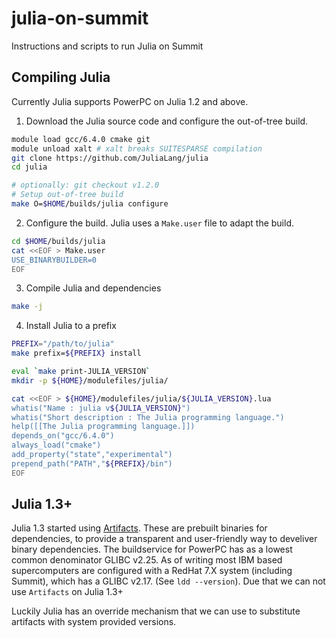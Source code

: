 # julia-on-summit
Instructions and scripts to run Julia on Summit

## Compiling Julia

Currently Julia supports PowerPC on Julia 1.2 and above.

1. Download the Julia source code and configure the out-of-tree build.

```sh
module load gcc/6.4.0 cmake git
module unload xalt # xalt breaks SUITESPARSE compilation
git clone https://github.com/JuliaLang/julia
cd julia

# optionally: git checkout v1.2.0
# Setup out-of-tree build
make O=$HOME/builds/julia configure
```

2. Configure the build. Julia uses a `Make.user` file to adapt the build. 

```sh
cd $HOME/builds/julia
cat <<EOF > Make.user
USE_BINARYBUILDER=0
EOF
```

3. Compile Julia and dependencies

```sh
make -j
```

4. Install Julia to a prefix

```sh
PREFIX="/path/to/julia"
make prefix=${PREFIX} install

eval `make print-JULIA_VERSION`
mkdir -p ${HOME}/modulefiles/julia/

cat <<EOF > ${HOME}/modulefiles/julia/${JULIA_VERSION}.lua
whatis("Name : julia v${JULIA_VERSION}")
whatis("Short description : The Julia programming language.")
help([[The Julia programming language.]])
depends_on("gcc/6.4.0")
always_load("cmake")
add_property("state","experimental")
prepend_path("PATH","${PREFIX}/bin")
EOF
```

## Julia 1.3+

Julia 1.3 started using [Artifacts](https://julialang.github.io/Pkg.jl/v1.3/artifacts/). These are prebuilt binaries for dependencies,
to provide a transparent and user-friendly way to develiver binary dependencies. The buildservice for PowerPC has as a lowest common
denominator GLIBC v2.25. As of writing most IBM based supercomputers are configured with a RedHat 7.X system (including Summit),
which has a GLIBC v2.17. (See `ldd --version`). Due that we can not use `Artifacts` on Julia 1.3+

Luckily Julia has an override mechanism that we can use to substitute artifacts with system provided versions.




